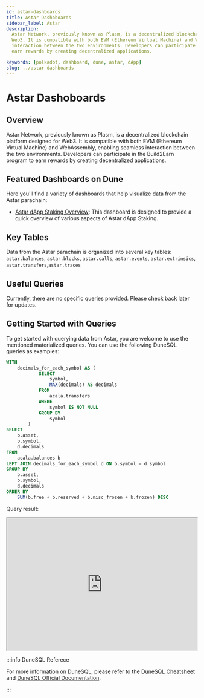 ```yaml
---
id: astar-dashboards
title: Astar Dashoboards
sidebar_label: Astar
description:
  Astar Network, previously known as Plasm, is a decentralized blockchain platform designed for
  Web3. It is compatible with both EVM (Ethereum Virtual Machine) and WebAssembly, enabling seamless
  interaction between the two environments. Developers can participate in the Build2Earn program to
  earn rewards by creating decentralized applications.

keywords: [polkadot, dashboard, dune, astar, dApp]
slug: ../astar-dashboards
---
```


# Astar Dashoboards

## Overview

Astar Network, previously known as Plasm, is a decentralized blockchain platform designed for Web3.
It is compatible with both EVM (Ethereum Virtual Machine) and WebAssembly, enabling seamless
interaction between the two environments. Developers can participate in the Build2Earn program to
earn rewards by creating decentralized applications.

## Featured Dashboards on Dune

Here you'll find a variety of dashboards that help visualize data from the Astar parachain:

- [Astar dApp Staking Overview](https://dune.com/substrate/astar-dapp-staking): This dashboard is
  designed to provide a quick overview of various aspects of Astar dApp Staking.

## Key Tables

Data from the Astar parachain is organized into several key tables: `astar.balances`,
`astar.blocks`, `astar.calls`, `astar.events`, `astar.extrinsics`, `astar.transfers`,`astar.traces`

## Useful Queries

Currently, there are no specific queries provided. Please check back later for updates.

## Getting Started with Queries

To get started with querying data from Astar, you are welcome to use the mentioned materialized
queries. You can use the following DuneSQL queries as examples:

```sql title="Astar EVM Executed" showLineNumbers
WITH
    decimals_for_each_symbol AS (
            SELECT
                symbol,
                MAX(decimals) AS decimals
            FROM
                acala.transfers
            WHERE
                symbol IS NOT NULL
            GROUP BY
                symbol
        )
SELECT
    b.asset,
    b.symbol,
    d.decimals
FROM
    acala.balances b
LEFT JOIN decimals_for_each_symbol d ON b.symbol = d.symbol
GROUP BY
    b.asset,
    b.symbol,
    d.decimals
ORDER BY
    SUM(b.free + b.reserved + b.misc_frozen + b.frozen) DESC
```

Query result:

<iframe src="https://dune.com/embeds/3476827/6371367/" height="350" width="100%"></iframe>

:::info DuneSQL Referece

For more information on DuneSQL, please refer to the [DuneSQL Cheatsheet](../dunesql-cheatsheet.md)
and
[DuneSQL Official Documentation](https://docs.dune.com/query-engine/Functions-and-operators/index).

:::
